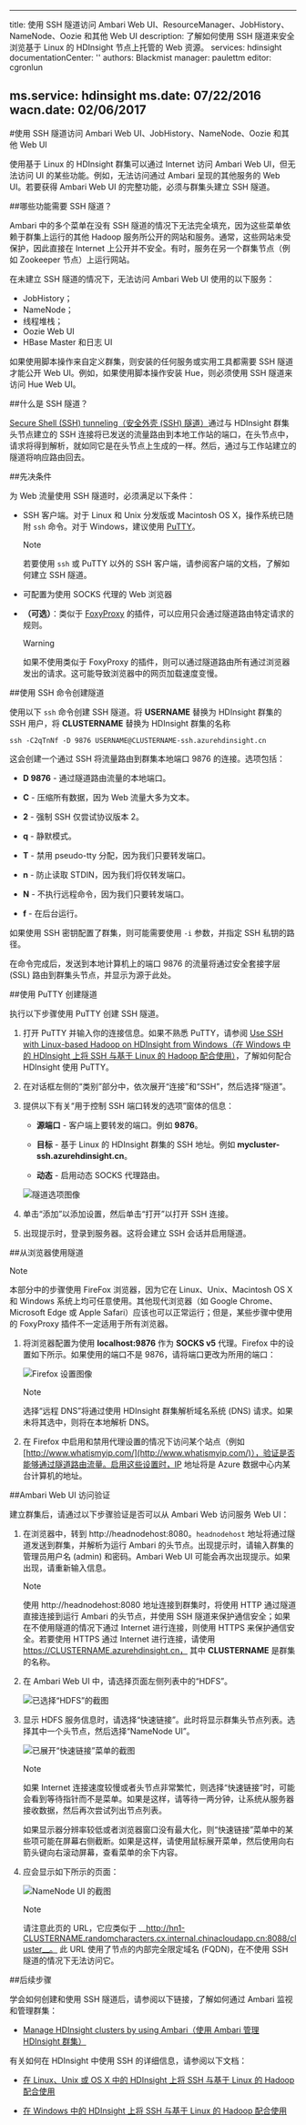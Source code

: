 <!-- not suitable for Mooncake -->

---
title: 使用 SSH 隧道访问 Ambari Web UI、ResourceManager、JobHistory、NameNode、Oozie 和其他 Web UI
description: 了解如何使用 SSH 隧道来安全浏览基于 Linux 的 HDInsight 节点上托管的 Web 资源。
services: hdinsight
documentationCenter: ''
authors: Blackmist
manager: paulettm
editor: cgronlun

ms.service: hdinsight
ms.date: 07/22/2016
wacn.date: 02/06/2017
---

#使用 SSH 隧道访问 Ambari Web UI、JobHistory、NameNode、Oozie 和其他 Web UI

使用基于 Linux 的 HDInsight 群集可以通过 Internet 访问 Ambari Web UI，但无法访问 UI 的某些功能。例如，无法访问通过 Ambari 呈现的其他服务的 Web UI。若要获得 Ambari Web UI 的完整功能，必须与群集头建立 SSH 隧道。

##哪些功能需要 SSH 隧道？

Ambari 中的多个菜单在没有 SSH 隧道的情况下无法完全填充，因为这些菜单依赖于群集上运行的其他 Hadoop 服务所公开的网站和服务。通常，这些网站未受保护，因此直接在 Internet 上公开并不安全。有时，服务在另一个群集节点（例如 Zookeeper 节点）上运行网站。

在未建立 SSH 隧道的情况下，无法访问 Ambari Web UI 使用的以下服务：

* JobHistory；
* NameNode；
* 线程堆栈；
* Oozie Web UI
* HBase Master 和日志 UI

如果使用脚本操作来自定义群集，则安装的任何服务或实用工具都需要 SSH 隧道才能公开 Web UI。例如，如果使用脚本操作安装 Hue，则必须使用 SSH 隧道来访问 Hue Web UI。

##什么是 SSH 隧道？

[Secure Shell (SSH) tunneling（安全外壳 (SSH) 隧道）](https://en.wikipedia.org/wiki/Tunneling_protocol#Secure_Shell_tunneling)通过与 HDInsight 群集头节点建立的 SSH 连接将已发送的流量路由到本地工作站的端口，在头节点中，请求将得到解析，就如同它是在头节点上生成的一样。然后，通过与工作站建立的隧道将响应路由回去。

##先决条件

为 Web 流量使用 SSH 隧道时，必须满足以下条件：

* SSH 客户端。对于 Linux 和 Unix 分发版或 Macintosh OS X，操作系统已随附 `ssh` 命令。对于 Windows，建议使用 [PuTTY](http://www.chiark.greenend.org.uk/~sgtatham/putty/download.html)。

    > [!NOTE]
    > 若要使用 `ssh` 或 PuTTY 以外的 SSH 客户端，请参阅客户端的文档，了解如何建立 SSH 隧道。

* 可配置为使用 SOCKS 代理的 Web 浏览器

* __（可选）__：类似于 [FoxyProxy](http://getfoxyproxy.org/) 的插件，可以应用只会通过隧道路由特定请求的规则。

    > [!WARNING]
    > 如果不使用类似于 FoxyProxy 的插件，则可以通过隧道路由所有通过浏览器发出的请求。这可能导致浏览器中的网页加载速度变慢。

##<a name="usessh"></a>使用 SSH 命令创建隧道

使用以下 `ssh` 命令创建 SSH 隧道。将 __USERNAME__ 替换为 HDInsight 群集的 SSH 用户，将 __CLUSTERNAME__ 替换为 HDInsight 群集的名称

```
ssh -C2qTnNf -D 9876 USERNAME@CLUSTERNAME-ssh.azurehdinsight.cn
```

这会创建一个通过 SSH 将流量路由到群集本地端口 9876 的连接。选项包括：

* **D 9876** - 通过隧道路由流量的本地端口。

* **C** - 压缩所有数据，因为 Web 流量大多为文本。

* **2** - 强制 SSH 仅尝试协议版本 2。

* **q** - 静默模式。

* **T** - 禁用 pseudo-tty 分配，因为我们只要转发端口。

* **n** - 防止读取 STDIN，因为我们将仅转发端口。

* **N** - 不执行远程命令，因为我们只要转发端口。

* **f** - 在后台运行。

如果使用 SSH 密钥配置了群集，则可能需要使用 `-i` 参数，并指定 SSH 私钥的路径。

在命令完成后，发送到本地计算机上的端口 9876 的流量将通过安全套接字层 (SSL) 路由到群集头节点，并显示为源于此处。

##<a name="useputty"></a>使用 PuTTY 创建隧道

执行以下步骤使用 PuTTY 创建 SSH 隧道。

1. 打开 PuTTY 并输入你的连接信息。如果不熟悉 PuTTY，请参阅 [Use SSH with Linux-based Hadoop on HDInsight from Windows（在 Windows 中的 HDInsight 上将 SSH 与基于 Linux 的 Hadoop 配合使用）](./hdinsight-hadoop-linux-use-ssh-windows.md)，了解如何配合 HDInsight 使用 PuTTY。

2. 在对话框左侧的“类别”部分中，依次展开“连接”和“SSH”，然后选择“隧道”。

3. 提供以下有关“用于控制 SSH 端口转发的选项”窗体的信息：

    * **源端口** - 客户端上要转发的端口。例如 **9876**。

    * **目标** - 基于 Linux 的 HDInsight 群集的 SSH 地址。例如 **mycluster-ssh.azurehdinsight.cn**。

    * **动态** - 启用动态 SOCKS 代理路由。

    ![隧道选项图像](./media/hdinsight-linux-ambari-ssh-tunnel/puttytunnel.png)

4. 单击“添加”以添加设置，然后单击“打开”以打开 SSH 连接。

5. 出现提示时，登录到服务器。这将会建立 SSH 会话并启用隧道。

##从浏览器使用隧道

> [!NOTE]
> 本部分中的步骤使用 FireFox 浏览器，因为它在 Linux、Unix、Macintosh OS X 和 Windows 系统上均可任意使用。其他现代浏览器（如 Google Chrome、Microsoft Edge 或 Apple Safari）应该也可以正常运行；但是，某些步骤中使用的 FoxyProxy 插件不一定适用于所有浏览器。

1. 将浏览器配置为使用 **localhost:9876** 作为 **SOCKS v5** 代理。Firefox 中的设置如下所示。如果使用的端口不是 9876，请将端口更改为所用的端口：

    ![Firefox 设置图像](./media/hdinsight-linux-ambari-ssh-tunnel/socks.png)

    > [!NOTE]
    > 选择“远程 DNS”将通过使用 HDInsight 群集解析域名系统 (DNS) 请求。如果未将其选中，则将在本地解析 DNS。

2. 在 Firefox 中启用和禁用代理设置的情况下访问某个站点（例如 [http://www.whatismyip.com/](http://www.whatismyip.com/)），验证是否能够通过隧道路由流量。启用这些设置时，IP 地址将是 Azure 数据中心内某台计算机的地址。

##Ambari Web UI 访问验证

建立群集后，请通过以下步骤验证是否可以从 Ambari Web 访问服务 Web UI：

1. 在浏览器中，转到 http://headnodehost:8080。`headnodehost` 地址将通过隧道发送到群集，并解析为运行 Ambari 的头节点。出现提示时，请输入群集的管理员用户名 (admin) 和密码。Ambari Web UI 可能会再次出现提示。如果出现，请重新输入信息。

    > [!NOTE]
    > 使用 http://headnodehost:8080 地址连接到群集时，将使用 HTTP 通过隧道直接连接到运行 Ambari 的头节点，并使用 SSH 隧道来保护通信安全；如果在不使用隧道的情况下通过 Internet 进行连接，则使用 HTTPS 来保护通信安全。若要使用 HTTPS 通过 Internet 进行连接，请使用 https://CLUSTERNAME.azurehdinsight.cn， 其中 __CLUSTERNAME__ 是群集的名称。

2. 在 Ambari Web UI 中，请选择页面左侧列表中的“HDFS”。

    ![已选择“HDFS”的截图](./media/hdinsight-linux-ambari-ssh-tunnel/hdfsservice.png)

3. 显示 HDFS 服务信息时，请选择“快速链接”。此时将显示群集头节点列表。选择其中一个头节点，然后选择“NameNode UI”。

    ![已展开“快速链接”菜单的截图](./media/hdinsight-linux-ambari-ssh-tunnel/namenodedropdown.png)

    > [!NOTE]
    > 如果 Internet 连接速度较慢或者头节点非常繁忙，则选择“快速链接”时，可能会看到等待指针而不是菜单。如果是这样，请等待一两分钟，让系统从服务器接收数据，然后再次尝试列出节点列表。
    >
    > 如果显示器分辨率较低或者浏览器窗口没有最大化，则“快速链接”菜单中的某些项可能在屏幕右侧截断。如果是这样，请使用鼠标展开菜单，然后使用向右箭头键向右滚动屏幕，查看菜单的余下内容。

4. 应会显示如下所示的页面：

    ![NameNode UI 的截图](./media/hdinsight-linux-ambari-ssh-tunnel/namenode.png)

    > [!NOTE]
    > 请注意此页的 URL，它应类似于 __http://hn1-CLUSTERNAME.randomcharacters.cx.internal.chinacloudapp.cn:8088/cluster__。 此 URL 使用了节点的内部完全限定域名 (FQDN)，在不使用 SSH 隧道的情况下无法访问它。

##后续步骤

学会如何创建和使用 SSH 隧道后，请参阅以下链接，了解如何通过 Ambari 监视和管理群集：

* [Manage HDInsight clusters by using Ambari（使用 Ambari 管理 HDInsight 群集）](./hdinsight-hadoop-manage-ambari.md)

有关如何在 HDInsight 中使用 SSH 的详细信息，请参阅以下文档：

* [在 Linux、Unix 或 OS X 中的 HDInsight 上将 SSH 与基于 Linux 的 Hadoop 配合使用](./hdinsight-hadoop-linux-use-ssh-unix.md)

* [在 Windows 中的 HDInsight 上将 SSH 与基于 Linux 的 Hadoop 配合使用](./hdinsight-hadoop-linux-use-ssh-windows.md)

<!---HONumber=Mooncake_0912_2016-->